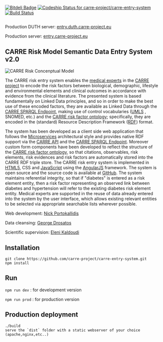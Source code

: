 [![Bitdeli Badge](https://d2weczhvl823v0.cloudfront.net/carre-project/carre-entry-system/trend.png)](https://bitdeli.com/free "Bitdeli Badge")
[ ![Codeship Status for carre-project/carre-entry-system](https://codeship.com/projects/493e7480-6b0c-0133-0666-1a8865ac42d3/status?branch=master)](https://codeship.com/projects/115092)
[![Build Status](https://travis-ci.org/carre-project/carre-entry-system.svg)](https://travis-ci.org/carre-project/carre-entry-system)
##

Production DUTH server: [entry.duth.carre-project.eu](http://entry.duth.carre-project.eu)

Production server: [entry.carre-project.eu](http://entry.carre-project.eu)


## CARRE Risk Model Semantic Data Entry System v2.0

![CARRE Risk Concenptual Model](http://entry.carre-project.eu/assets/images/model.jpg)

The CARRE risk entry system enables the [medical experts][1] in the [CARRE project][2] to encode the risk factors between biological, demographic, lifestyle and environmental elements and clinical outcomes in accordance with evidence from the clinical literature. The presented system is based fundamentally on Linked Data principles, and so in order to make the best use of these encoded factors, they are available as Linked Data through the [CARRE SPARQL Endpoint][3], making use of control vocabularies ([UMLS][4] , SNOMED, etc.) and the [CARRE risk factor ontology][5]; specifically, they are encoded in the (standard) Resource Description Framework ([RDF][6]) format.

The system has been developed as a client side web application that follows the [Microservices][7] architectural style and provides native RDF support via the [CARRE API][8] and the [CARRE SPARQL Endpoint][3]. Moreover custom form components have been developed to reflect the structure of the [CARRE risk factor ontology][5], so that citations, observables, risk elements, risk evidences and risk factors are automatically stored into the CARRE RDF triple store. The CARRE risk entry system is implemented in [HTML5][9], CSS and [JavaScript][10] using the [AngularJS][11] framework. The system is open source and the source code is available at [GitHub][12]. The system maintains referential integrity, so that if "diabetes" is entered as a risk element entity, then a risk factor representing an observed link between diabetes and hypertension will refer to the existing diabetes risk element entity. Medical experts are supported in the reuse of data already entered into the system by the user interface, which allows existing relevant entities to be selected via appropriate searchable lists wherever possible.

Web development: [Nick Portokallidis][13]

Data cleansing: [George Drosatos][14]

Scientific supervision: [Eleni Kaldoudi][15]

[1]: http://entry.carre-project.eu/medical_experts
[2]: http://www.carre-project.eu/
[3]: http://carre.kmi.open.ac.uk:8890/sparql
[4]: https://www.nlm.nih.gov/research/umls/
[5]: http://bioportal.bioontology.org/ontologies/CARRE
[6]: http://www.w3.org/RDF/
[7]: http://microservices.io/
[8]: https://carre.kmi.open.ac.uk/ws/
[9]: http://www.w3.org/TR/html5/
[10]: https://www.javascript.com/
[11]: https://angularjs.org/
[12]: https://github.com/carre-project/carre-entry-system
[13]: http://nporto.com/
[14]: http://drosatos.info/
[15]: http://iris.med.duth.gr/kaldoudi/en/
  
  
## Installation

``` 
git clone https://github.com/carre-project/carre-entry-system.git 
npm install
```
## Run

```npm run dev``` : for development version

```npm run prod``` : for production version


## Production deployment
```
./build
serve the `dist` folder with a static webserver of your choice (apache,nginx,etc..)

```